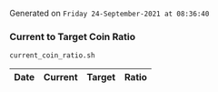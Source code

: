 Generated on `Friday 24-September-2021 at 08:36:40`

### Current to Target Coin Ratio
`current_coin_ratio.sh`

Date|Current|Target|Ratio
---|---|---|---
